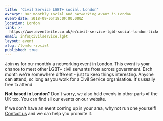 ```yaml
---
title: 'Civil Service LGBT+ social, London'
excerpt: Our monthly social and networking event in London.
event-date: 2018-09-06T18:00:00.000Z
location: London
link: >-
  https://www.eventbrite.co.uk/e/civil-service-lgbt-social-london-tickets-39611840080
email: info@civilservice.lgbt
layout: event
slug: /london-social
published: true
---
```

Join us for our monthly a networking event in London. This event is your chance to meet other LGBT+ civil servants from across government. Each month we're somewhere different - just to keep things interesting. Anyone can attend, so long as you work for a Civil Service organisation. It's usually free to attend.

**Not based in London?** Don't worry, we also hold events in other parts of the UK too. You can find all our events on our website.

If we don't have an event coming up in your area, why not run one yourself! [Contact us](/about/contact-us/) and we can help you promote it.